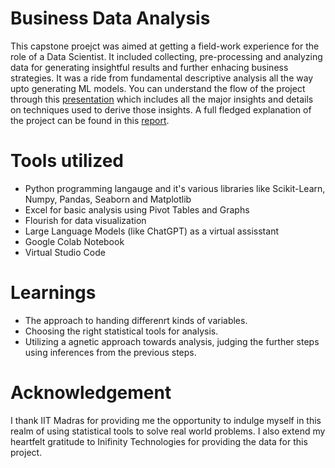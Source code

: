 # Business Data Analysis
This capstone proejct was aimed at getting a field-work experience for the role of a Data Scientist. It included collecting, pre-processing and analyzing data for generating insightful results and further enhacing business strategies. It was a ride from fundamental descriptive analysis all the way upto generating ML models.
You can understand the flow of the project through this [presentation](https://expanding-customer-base--hxzavct.gamma.site) which includes all the major insights and details on techniques used to derive those insights. A full fledged explanation of the project can be found in this [report](https://github.com/Devansh-arora02/Business-Data-Analysis/blob/main/Analysis%20Result.pdf).
# Tools utilized
- Python programming langauge and it's various libraries like Scikit-Learn, Numpy, Pandas, Seaborn and Matplotlib
- Excel for basic analysis using Pivot Tables and Graphs
- Flourish for data visualization
- Large Language Models (like ChatGPT) as a virtual assisstant
- Google Colab Notebook
- Virtual Studio Code
# Learnings
- The approach to handing differenrt kinds of variables.
- Choosing the right statistical tools for analysis.
- Utilizing a agnetic approach towards analysis, judging the further steps using inferences from the previous steps.
# Acknowledgement
I thank IIT Madras for providing me the opportunity to indulge myself in this realm of using statistical tools to solve real world problems. I also extend my heartfelt gratitude to Inifinity Technologies for providing the data for this project. 
